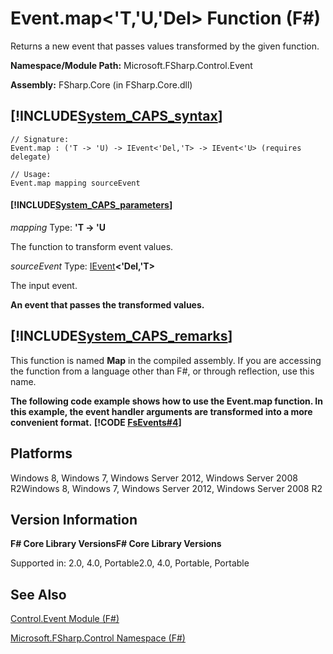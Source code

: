 # Event.map<'T,'U,'Del> Function (F#)

Returns a new event that passes values transformed by the given function.

**Namespace/Module Path:** Microsoft.FSharp.Control.Event

**Assembly:** FSharp.Core (in FSharp.Core.dll)


## [!INCLUDE[System_CAPS_syntax](//System/Token/System_CAPS_syntax_md.md)]

```
// Signature:
Event.map : ('T -> 'U) -> IEvent<'Del,'T> -> IEvent<'U> (requires delegate)

// Usage:
Event.map mapping sourceEvent
```

#### [!INCLUDE[System_CAPS_parameters](//System/Token/System_CAPS_parameters_md.md)]
*mapping*
Type: **'T -&gt; 'U**


The function to transform event values.


*sourceEvent*
Type: [IEvent](http://msdn.microsoft.com/en-us/library/8dbca0df-f8a1-40bd-8d50-aa26f6a8b862)**&lt;'Del,'T&gt;**


The input event.



**An event that passes the transformed values.**
## [!INCLUDE[System_CAPS_remarks](//System/Token/System_CAPS_remarks_md.md)]
This function is named **Map** in the compiled assembly. If you are accessing the function from a language other than F#, or through reflection, use this name.

**The following code example shows how to use the Event.map function. In this example, the event handler arguments are transformed into a more convenient format.**
**[!CODE [FsEvents#4](../CodeSnippet/VS_Snippets_Fsharp/fsevents/FSharp/fs/program.fs#4)]**
## Platforms
Windows 8, Windows 7, Windows Server 2012, Windows Server 2008 R2Windows 8, Windows 7, Windows Server 2012, Windows Server 2008 R2


## Version Information
**F# Core Library VersionsF# Core Library Versions**

Supported in: 2.0, 4.0, Portable2.0, 4.0, Portable, Portable




## See Also
[Control.Event Module &#40;F&#35;&#41;](Control.Event+Module+28%F%2329%.md)

[Microsoft.FSharp.Control Namespace &#40;F&#35;&#41;](Microsoft.FSharp.Control+Namespace+28%F%2329%.md)

